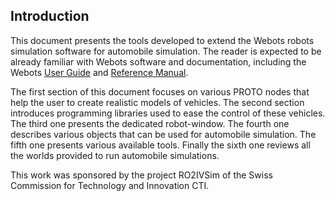## Introduction

This document presents the tools developed to extend the Webots robots
simulation software for automobile simulation. The reader is expected to be
already familiar with Webots software and documentation, including the Webots
[User Guide](http://www.cyberbotics.com/guide/) and [Reference
Manual](http://www.cyberbotics.com/reference/).

The first section of this document focuses on various PROTO nodes that help the user
to create realistic models of vehicles. The second section introduces
programming libraries used to ease the control of these vehicles. The
third one presents the dedicated robot-window. The fourth one describes various
objects that can be used for automobile simulation. The fifth one presents various
available tools. Finally the sixth one reviews all the worlds provided to run
automobile simulations.

This work was sponsored by the project RO2IVSim of the Swiss Commission for
Technology and Innovation CTI.

